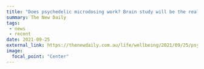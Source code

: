 ```yaml
---
title: "Does psychedelic microdosing work? Brain study will be the real acid test"
summary: The New Daily
tags:
 - news
 - recent
date: 2021-09-25
external_link: https://thenewdaily.com.au/life/wellbeing/2021/09/25/psychedelic-microdosing-study/
image:
  focal_point: "Center"
---
```

